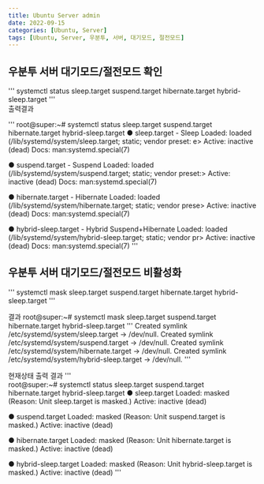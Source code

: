```yaml
---
title: Ubuntu Server admin
date: 2022-09-15
categories: [Ubuntu, Server]
tags: [Ubuntu, Server, 우분투, 서버, 대기모드, 절전모드]
---
```

  

## 우분투 서버 대기모드/절전모드 확인
'''
systemctl status sleep.target suspend.target hibernate.target hybrid-sleep.target
'''  
출력결과  

'''
root@super:~# systemctl status sleep.target suspend.target hibernate.target hybrid-sleep.target
● sleep.target - Sleep
     Loaded: loaded (/lib/systemd/system/sleep.target; static; vendor preset: e>
     Active: inactive (dead)
       Docs: man:systemd.special(7)

● suspend.target - Suspend
     Loaded: loaded (/lib/systemd/system/suspend.target; static; vendor preset:>
     Active: inactive (dead)
       Docs: man:systemd.special(7)

● hibernate.target - Hibernate
     Loaded: loaded (/lib/systemd/system/hibernate.target; static; vendor prese>
     Active: inactive (dead)
       Docs: man:systemd.special(7)

● hybrid-sleep.target - Hybrid Suspend+Hibernate
     Loaded: loaded (/lib/systemd/system/hybrid-sleep.target; static; vendor pr>
     Active: inactive (dead)
       Docs: man:systemd.special(7)
'''  


## 우분투 서버 대기모드/절전모드 비활성화
'''
systemctl mask sleep.target suspend.target hibernate.target hybrid-sleep.target
'''

결과
root@super:~# systemctl mask sleep.target suspend.target hibernate.target hybrid-sleep.target
'''
Created symlink /etc/systemd/system/sleep.target → /dev/null.
Created symlink /etc/systemd/system/suspend.target → /dev/null.
Created symlink /etc/systemd/system/hibernate.target → /dev/null.
Created symlink /etc/systemd/system/hybrid-sleep.target → /dev/null.
'''

현재상태 출력 결과
'''  
root@super:~# systemctl status sleep.target suspend.target hibernate.target hybrid-sleep.target
● sleep.target
     Loaded: masked (Reason: Unit sleep.target is masked.)
     Active: inactive (dead)

● suspend.target
     Loaded: masked (Reason: Unit suspend.target is masked.)
     Active: inactive (dead)

● hibernate.target
     Loaded: masked (Reason: Unit hibernate.target is masked.)
     Active: inactive (dead)

● hybrid-sleep.target
     Loaded: masked (Reason: Unit hybrid-sleep.target is masked.)
     Active: inactive (dead)
'''
